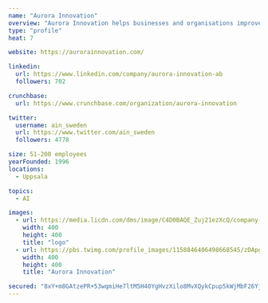 ```yaml
---
name: "Aurora Innovation"
overview: "Aurora Innovation helps businesses and organisations improve their availability and make it easier for people to get in touch. We offer flexible communication solutions that contribute to better customer service and a positive work environment. Read more about our products on our website www.aurorainnovation.com"
type: "profile"
heat: 7

website: https://aurorainnovation.com/

linkedin:
  url: https://www.linkedin.com/company/aurora-innovation-ab
  followers: 702

crunchbase:
  url: https://www.crunchbase.com/organization/aurora-innovation

twitter:
  username: ain_sweden
  url: https://www.twitter.com/ain_sweden
  followers: 4778

size: 51-200 employees
yearFounded: 1996
locations:
  - Uppsala

topics:
  - AI

images:
  - url: https://media.licdn.com/dms/image/C4D0BAQE_Zuj21ezXcQ/company-logo_400_400/0?e=1582761600&v=beta&t=bQ-Z6zW_V-4Y9bPYH3tE6LXt9TDRBTYFOZPeJva937o
    width: 400
    height: 400
    title: "logo"
  - url: https://pbs.twimg.com/profile_images/1158846406498668545/zDApgLbP_400x400.jpg
    width: 400
    height: 400
    title: "Aurora Innovation"

secured: "8xY+m8GAtzePR+53wqmiHe7ltM5H40YgHvzXilo8MvXQykCpup5kWjMbF26YjAIVUtdmdVq6ozg800xr5r8T4dzg+8ePwwhqQPT1iS9oinxzrOZkFO+wTLSoPWZE0ttMr/TYO45PFbeLCNXMO1E3Q0GiEt/hDkTWTFm9lj38P6gkSJcJHPnQrTVOIR+eHsToK0CDW7Chbn6OfYw9uMnwPjzQBDsD/Ow8aDXIcHZK1ERVZQzlkcHeXdAfntFAdmBjMlFjM/cyXhSgVnFrjumCKw==;Rl9xgjESTwDJVoSMrm5CIw=="
---
```


